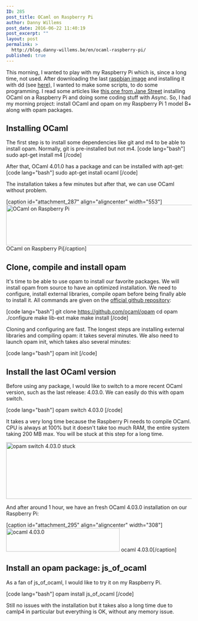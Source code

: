 ```yaml
---
ID: 285
post_title: OCaml on Raspberry Pi
author: Danny Willems
post_date: 2016-06-22 11:40:19
post_excerpt: ""
layout: post
permalink: >
  http://blog.danny-willems.be/en/ocaml-raspberry-pi/
published: true
---
```

This morning, I wanted to play with my Raspberry Pi which is, since a long time, not used. After downloading the last <a href="https://www.raspberrypi.org/downloads/raspbian/">raspbian image</a> and installing it with dd (see <a href="https://www.raspberrypi.org/documentation/installation/installing-images/README.md">here</a>), I wanted to make some scripts, to do some programming. I read some articles like <a href="https://blogs.janestreet.com/bootstrapping-ocamlasync-on-the-raspberry-pi/">this one from Jane Street</a> installing OCaml on a Raspberry Pi and doing some coding stuff with Async. So, I had my morning project: install OCaml and opam on my Raspberry Pi 1 model B+ along with opam packages.

<h2>Installing OCaml</h2>

The first step is to install some dependencies like git and m4 to be able to install opam. Normally, git is pre-installed but not m4.
[code lang="bash"]
sudo apt-get install m4
[/code]

After that, OCaml 4.01.0 has a package and can be installed with apt-get:
[code lang="bash"]
sudo apt-get install ocaml
[/code]

The installation takes a few minutes but after that, we can use OCaml without problem.

[caption id="attachment_287" align="aligncenter" width="553"]<a href="http://blog.danny-willems.be/wp-content/uploads/2016/06/Selection_003.png" rel="attachment wp-att-287"><img src="http://blog.danny-willems.be/wp-content/uploads/2016/06/Selection_003.png" alt="OCaml on Raspberry Pi" width="553" height="110" class="size-full wp-image-287" /></a> OCaml on Raspberry Pi[/caption]

<h2>Clone, compile and install opam</h2>

It's time to be able to use opam to install our favorite packages. We will install opam from source to have an optimized installation. We need to configure, install external libraries, compile opam before being finally able to install it. All commands are given on the <a href="https://github.com/ocaml/opam">official github repository</a>:

[code lang="bash"]
git clone https://github.com/ocaml/opam
cd opam
./configure
make lib-ext
make
make install
[/code]

Cloning and configuring are fast. The longest steps are installing external libraries and compiling opam: it takes several minutes.
We also need to launch opam init, which takes also several minutes:

[code lang="bash"]
opam init
[/code]

<h2>Install the last OCaml version</h2>

Before using any package, I would like to switch to a more recent OCaml version, such as the last release: 4.03.0. We can easily do this with opam switch.

[code lang="bash"]
opam switch 4.03.0
[/code]

It takes a very long time because the Raspberry Pi needs to compile OCaml. CPU is always at 100% but it doesn't take too much RAM, the entire system taking 200 MB max. You will be stuck at this step for a long time.

<a href="http://blog.danny-willems.be/wp-content/uploads/2016/06/Selection_004.png" rel="attachment wp-att-293"><img src="http://blog.danny-willems.be/wp-content/uploads/2016/06/Selection_004.png" alt="opam switch 4.03.0 stuck" width="651" height="154" class="size-full wp-image-293" /></a>

And after around 1 hour, we have an fresh OCaml 4.03.0 installation on our Raspberry Pi:

[caption id="attachment_295" align="aligncenter" width="308"]<a href="http://blog.danny-willems.be/wp-content/uploads/2016/06/Selection_001.png" rel="attachment wp-att-295"><img src="http://blog.danny-willems.be/wp-content/uploads/2016/06/Selection_001.png" alt="ocaml 4.03.0" width="308" height="64" class="size-full wp-image-295" /></a> ocaml 4.03.0[/caption]

<h2>Install an opam package: js_of_ocaml</h2>

As a fan of js_of_ocaml, I would like to try it on my Raspberry Pi.

[code lang="bash"]
opam install js_of_ocaml
[/code]

Still no issues with the installation but it takes also a long time due to camlp4 in particular but everything is OK, without any memory issue.